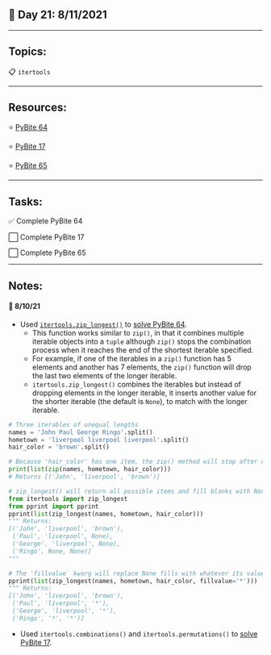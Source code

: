 ## :calendar: Day 21: 8/11/2021

---

## Topics:

:clipboard: `itertools`

---

## Resources:

:star: [PyBite 64](https://codechalleng.es/bites/64/)

:star: [PyBite 17](https://codechalleng.es/bites/17/)

:star: [PyBite 65](https://codechalleng.es/bites/65/)

---

## Tasks:

:white_check_mark: Complete PyBite 64

:white_large_square: Complete PyBite 17

:white_large_square: Complete PyBite 65

---

## Notes:

#### :notebook: 8/10/21

- Used [`itertools.zip_longest()`](https://docs.python.org/3/library/itertools.html#itertools.zip_longest) to [solve PyBite 64](pybite_64.py).
    - This function works similar to `zip()`, in that it combines multiple iterable objects into a `tuple` although `zip()` stops the combination process when it reaches the end of the shortest iterable specified.
    - For example, if one of the iterables in a `zip()` function has 5 elements and another has 7 elements, the `zip()` function will drop the last two elements of the longer iterable.
    - `itertools.zip_longest()` combines the iterables but instead of dropping elements in the longer iterable, it inserts another value for the shorter iterable (the default is `None`), to match with the longer iterable.

```python
# Three iterables of unequal lengths
names = 'John Paul George Ringo'.split()
hometown = 'liverpool liverpool liverpool'.split()
hair_color = 'brown'.split()

# Because 'hair_color' has one item, the zip() method will stop after one item
print(list(zip(names, hometown, hair_color)))
# Returns [('John', 'liverpool', 'brown')]

# zip_longest() will return all possible items and fill blanks with None
from itertools import zip_longest
from pprint import pprint
pprint(list(zip_longest(names, hometown, hair_color)))
""" Returns:
[('John', 'liverpool', 'brown'),
 ('Paul', 'liverpool', None),
 ('George', 'liverpool', None),
 ('Ringo', None, None)]
"""

# The 'fillvalue` kwarg will replace None fills with whatever its value is
pprint(list(zip_longest(names, hometown, hair_color, fillvalue='*')))
""" Returns:
[('John', 'liverpool', 'brown'),
 ('Paul', 'liverpool', '*'),
 ('George', 'liverpool', '*'),
 ('Ringo', '*', '*')]
```

- Used `itertools.combinations()` and `itertools.permutations()` to [solve PyBite 17](pybite_17.py).
